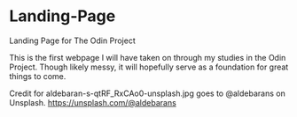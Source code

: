 # Landing-Page
Landing Page for The Odin Project

This is the first webpage I will have taken on through my studies in the Odin Project. Though likely messy, it will hopefully serve as a foundation for great things to come. 










Credit for aldebaran-s-qtRF_RxCAo0-unsplash.jpg goes to @aldebarans on Unsplash. https://unsplash.com/@aldebarans